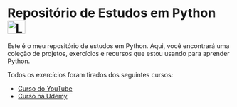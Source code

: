 # Repositório de Estudos em Python <img align="center" alt="Logo-python" height="30" width="40" src="https://cdn.jsdelivr.net/gh/devicons/devicon@latest/icons/python/python-original.svg" />

Este é o meu repositório de estudos em Python. Aqui, você encontrará uma coleção de projetos, exercícios e recursos que estou usando para aprender Python.

Todos os exercícios foram tirados dos seguintes cursos:

- [Curso do YouTube](https://www.youtube.com/watch?v=S9uPNppGsGo&list=PLvE-ZAFRgX8hnECDn1v9HNTI71veL3oW0)
- [Curso na Udemy](https://www.udemy.com/course/programacao-python-do-basico-ao-avancado)
